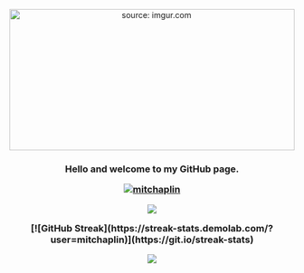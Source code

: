 <p align="center">
<img src="https://i.imgur.com/iby7fcY.jpeg" title="source: imgur.com" width="100%" height="250" />
</p>

<h3 align="center">Hello and welcome to my GitHub page.</br>

<p align="center">
  <a href="https://github.com/anuraghazra/github-readme-stats"><img src="https://github-readme-stats-sigma-five.vercel.app/api/top-langs?username=mitchaplin&count_private=true&theme=tokyonight&layout=compact" alt="mitchaplin" /></a>
</p>

<p align="center">
  <a href="https://github.com/anuraghazra/github-readme-stats"><img src="https://github-readme-stats-sigma-five.vercel.app/api?username=mitchaplin&count_private=true&show_icons=true&theme=tokyonight"></a>
</p>
[![GitHub Streak](https://streak-stats.demolab.com/?user=mitchaplin)](https://git.io/streak-stats)
<p align="center">
  <a href="https://git.io/streak-stats"><img src="https://streak-stats.demolab.com/?user=mitchaplin"/></a>
</p>
